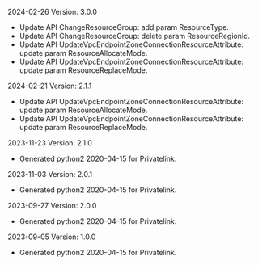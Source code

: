 2024-02-26 Version: 3.0.0
- Update API ChangeResourceGroup: add param ResourceType.
- Update API ChangeResourceGroup: delete param ResourceRegionId.
- Update API UpdateVpcEndpointZoneConnectionResourceAttribute: update param ResourceAllocateMode.
- Update API UpdateVpcEndpointZoneConnectionResourceAttribute: update param ResourceReplaceMode.


2024-02-21 Version: 2.1.1
- Update API UpdateVpcEndpointZoneConnectionResourceAttribute: update param ResourceAllocateMode.
- Update API UpdateVpcEndpointZoneConnectionResourceAttribute: update param ResourceReplaceMode.


2023-11-23 Version: 2.1.0
- Generated python2 2020-04-15 for Privatelink.

2023-11-03 Version: 2.0.1
- Generated python2 2020-04-15 for Privatelink.

2023-09-27 Version: 2.0.0
- Generated python2 2020-04-15 for Privatelink.

2023-09-05 Version: 1.0.0
- Generated python2 2020-04-15 for Privatelink.

